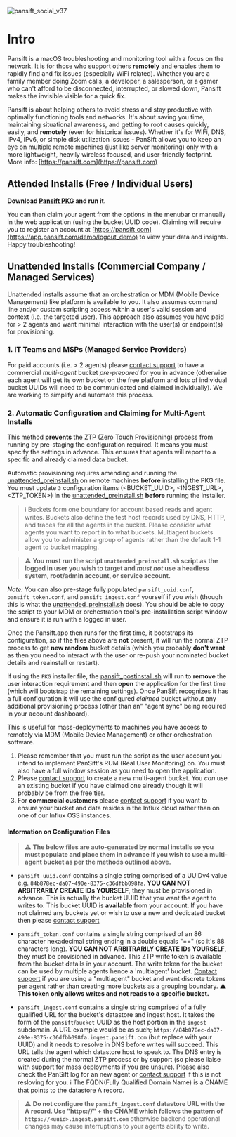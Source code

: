 ![pansift_social_v37](https://user-images.githubusercontent.com/4045949/153039199-940a88e8-1a62-4d78-9c74-48094f541336.jpg)

# Intro 

Pansift is a macOS troubleshooting and monitoring tool with a focus on the network. It is for those who support others **remotely** and enables them to rapidly find and fix issues (especially WiFi related). Whether you are a family member doing Zoom calls, a developer, a salesperson, or a gamer who can't afford to be disconnected, interrupted, or slowed down, Pansift makes the invisible visible for a quick fix.

Pansift is about helping others to avoid stress and stay productive with optimally functioning tools and networks. It's about saving you time, maintaining situational awareness, and getting to root causes quickly, easily, and **remotely** (even for historical issues). Whether it's for WiFi, DNS, IPv4, IPv6, or simple disk utilization issues - PanSift allows you to keep an eye on multiple remote machines (just like server monitoring) only with a more lightweight, heavily wireless focused, and user-friendly footprint. More info: [https://pansift.com](https://pansift.com) 
 
## Attended Installs (Free / Individual Users)

**Download [Pansift PKG](https://github.com/pansift/p3/raw/main/Pansift-0.6.1.pkg) and run it.**

You can then claim your agent from the options in the menubar or manually in the web application (using the bucket UUID code). Claiming will require you to register an account at [https://pansift.com](https://app.pansift.com/demo/logout_demo) to view your data and insights. Happy troubleshooting!

## Unattended Installs (Commercial Company / Managed Services)

Unattended installs assume that an orchestration or MDM (Mobile Device Management) like platform is available to you. It also assumes command line and/or custom scripting access within a user's valid session and context (i.e. the targeted user). This approach also assumes you have paid for > 2 agents and want minimal interaction with the user(s) or endpoint(s) for provisioning.

### 1. IT Teams and MSPs (Managed Service Providers)

For paid accounts (i.e. > 2 agents) please [contact support](https://pansift.com/contact) to have a commercial _multi-agent_ bucket _pre-prepared_ for you in advance (otherwise each agent will get its own bucket on the free platform and lots of individual bucket UUIDs will need to be communicated and claimed individually). We are working to simplify and automate this process.

### 2. Automatic Configuration and Claiming for Multi-Agent Installs

This method **prevents** the ZTP (Zero Touch Provisioning) process from running by pre-staging the configuration required. It means you must specify the settings in advance. This ensures that agents will report to a specific and already claimed data bucket.

Automatic provisioning requires amending and running the [unattended_preinstall.sh](Scripts/unattended_preinstall.sh) on remote machines **before** installing the PKG file. You must update `3` configuration items (<BUCKET_UUID>, <INGEST_URL>, <ZTP_TOKEN>) in the [unattended_preinstall.sh](Scripts/unattended_preinstall.sh) **before** running the installer.

> :information_source: Buckets form one boundary for account based reads and agent writes. Buckets also define the test host records used by DNS, HTTP, and traces for all the agents in the bucket. Please consider what agents you want to report in to what buckets. Multiagent buckets allow you to administer a group of agents rather than the default 1-1 agent to bucket mapping.

> :warning: **You must run the script `unattended_preinstall.sh` script as the logged in user you wish to target and *must not* use a headless system, root/admin account, or service account.**

*Note:* You can also pre-stage fully populated `pansift_uuid.conf`, `pansift_token.conf`, and `pansift_ingest.conf` yourself if you wish (though this is what the [unattended_preinstall.sh](Scripts/unattended_preinstall.sh) does). You should be able to copy the script to your MDM or orchestration tool's pre-installation script window and ensure it is run with a logged in user.

Once the Pansift.app then runs for the first time, it bootstraps its configuration, so if the files above are **not** present, it will run the normal ZTP process to get **new random** bucket details (which you probably **don't want** as then you need to interact with the user or re-push your nominated bucket details and reainstall or restart). 

If using the `PKG` installer file, the [pansift_postinstall.sh](Scripts/pansift_postinstall.sh) will run to **remove** the user interaction requirement and then **open** the application for the first time (which will bootstrap the remaining settings). Once PanSift recognizes it has a full configuration it will use the configured *claimed* bucket without any additional provisioning process (other than an" "agent sync" being required in your account dashboard). 

This is useful for mass-deployments to machines you have access to remotely via MDM (Mobile Device Management) or other orchestration software. 

1. Please remember that you must run the script as the user account you intend to implement PanSift's RUM (Real User Monitoring) on. You must also have a full window session as you need to open the application.
2. Please [contact support](https://pansift.com/contact) to create a new multi-agent bucket. You _can_ use an existing bucket if you have claimed one already though it will probably be from the free tier.
3. For **commercial customers** please [contact support](https://pansift.com/contact) if you want to ensure your bucket and data resides in the Influx cloud rather than on one of our Influx OSS instances.

#### Information on Configuration Files

> :warning: **The below files are auto-generated by normal installs so you must populate and place them in advance if you wish to use a multi-agent bucket as per the methods outlined above.**

 * `pansift_uuid.conf` contains a single string comprised of a UUIDv4 value e.g. `84b878ec-da07-490e-8375-c36dfbb098fa`. **YOU CAN NOT ARBITRARILY CREATE IDs YOURSELF**, they must be provisioned in advance. This is actually the bucket UUID that you want the agent to writes to. This bucket UUID is **available** from your account. If you have not claimed any buckets yet or wish to use a new and dedicated bucket then please [contact support](https://pansift.com/contact)

 * `pansift_token.conf` contains a single string comprised of an 86 character hexadecimal string ending in a double equals "==" (so it's 88 characters long). **YOU CAN NOT ARBITRARILY CREATE IDs YOURSELF**, they must be provisioned in advance. This ZTP write token is available from the bucket details in your account. The write token for the bucket can be used by multiple agents hence a 'multiagent' bucket. [Contact support](https://pansift.com/contact) if you are using a "multiagent" bucket and want discrete tokens per agent rather than creating more buckets as a grouping boundary. :warning: **This token only allows writes and not reads to a specific bucket.**

 * `pansift_ingest.conf` contains a single string comprised of a fully qualified URL for the bucket's datastore and ingest host. It takes the form of the `pansift`/`bucket` UUID as the host portion in the `ingest` subdomain. A URL example would be as such; `https://84b878ec-da07-490e-8375-c36dfbb098fa.ingest.pansift.com` (but replace with your UUID) and it needs to resolve in DNS before writes will succeed. This URL tells the agent which datastore host to speak to. The DNS entry is created during the normal ZTP process or by support (so please liaise with support for mass deployments if you are unsure). Please also check the PanSift log for an new agent or [contact support](https://pansift.com/contact) if this is not resloving for you. :information_source: The FQDN(Fully Qualified Domain Name) is a CNAME that points to the datastore A record.

> :warning: **Do not configure the `pansift_ingest.conf` datastore URL with the A record. Use "https://" + the CNAME which follows the pattern of `https://<uuid>.ingest.pansift.com`** otherwise backend operational changes may cause interruptions to your agents ability to write.

